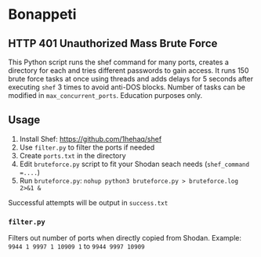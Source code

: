 # Bonappeti
## HTTP 401 Unauthorized Mass Brute Force
This Python script runs the shef command for many ports, creates a directory for each and tries different passwords to gain access. 
It runs 150 brute force tasks at once using threads and adds delays for 5 seconds after executing `shef` 3 times to avoid anti-DOS blocks.
Number of tasks can be modified in `max_concurrent_ports`.
Education purposes only.

## Usage
1. Install Shef: https://github.com/1hehaq/shef
2. Use `filter.py` to filter the ports if needed
3. Create `ports.txt` in the directory
4. Edit `bruteforce.py` script to fit your Shodan seach needs (`shef_command =....`)
5. Run `bruteforce.py`: `nohup python3 bruteforce.py > bruteforce.log 2>&1 &`

Successful attempts will be output in `success.txt`

### `filter.py`
Filters out number of ports when directly copied from Shodan. 
Example: 
`9944
1
9997
1
10909
1` to `9944
9997
10909`
